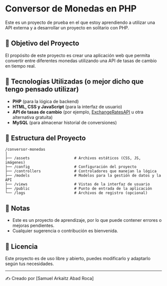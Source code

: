 # Conversor de Monedas en PHP

Este es un proyecto de prueba en el que estoy aprendiendo a utilizar una API externa y a desarrollar un proyecto en solitario con PHP.

## 📌 Objetivo del Proyecto

El propósito de este proyecto es crear una aplicación web que permita convertir entre diferentes monedas utilizando una API de tasas de cambio en tiempo real.

## 🚀 Tecnologías Utilizadas (o mejor dicho que tengo pensado utilizar)

- **PHP** (para la lógica de backend)
- **HTML, CSS y JavaScript** (para la interfaz de usuario)
- **API de tasas de cambio** (por ejemplo, [ExchangeRatesAPI](https://exchangeratesapi.io/) u otra alternativa gratuita)
- **MySQL** (para almacenar historial de conversiones)

## 📂 Estructura del Proyecto

```
/conversor-monedas
│
├── /assets                    # Archivos estáticos (CSS, JS, imágenes)
├── /config                    # Configuración del proyecto
├── /controllers               # Controladores que manejan la lógica
├── /models                    # Modelos para la gestión de datos y la API
├── /views                     # Vistas de la interfaz de usuario
├── /public                    # Punto de entrada de la aplicación
└── /logs                      # Archivos de registro (opcional)
```

## 📢 Notas

- Este es un proyecto de aprendizaje, por lo que puede contener errores o mejoras pendientes.
- Cualquier sugerencia o contribución es bienvenida.

## 📜 Licencia

Este proyecto es de uso libre y abierto, puedes modificarlo y adaptarlo según tus necesidades.

---

✍️ Creado por [Samuel Arkaitz Abad Roca]

